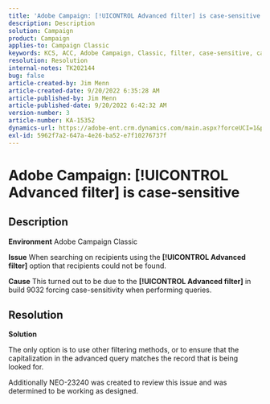```yaml
---
title: 'Adobe Campaign: [!UICONTROL Advanced filter] is case-sensitive'
description: Description
solution: Campaign
product: Campaign
applies-to: Campaign Classic
keywords: KCS, ACC, Adobe Campaign, Classic, filter, case-sensitive, capitalization, NEO-23240
resolution: Resolution
internal-notes: TK202144
bug: false
article-created-by: Jim Menn
article-created-date: 9/20/2022 6:35:28 AM
article-published-by: Jim Menn
article-published-date: 9/20/2022 6:42:32 AM
version-number: 3
article-number: KA-15352
dynamics-url: https://adobe-ent.crm.dynamics.com/main.aspx?forceUCI=1&pagetype=entityrecord&etn=knowledgearticle&id=83173d65-ae38-ed11-9db1-0022480866ad
exl-id: 5962f7a2-647a-4e26-ba52-e7f10276737f
---
```

# Adobe Campaign: [!UICONTROL Advanced filter] is case-sensitive

## Description


<b>Environment</b>
 Adobe Campaign Classic

<b>Issue</b>
 When searching on recipients using the <b>[!UICONTROL Advanced filter]</b> option that recipients could not be found.

<b>Cause</b>
 This turned out to be due to the <b>[!UICONTROL Advanced filter]</b> in build 9032 forcing case-sensitivity when performing queries.


## Resolution


<b>Solution</b>

The only option is to use other filtering methods, or to ensure that the capitalization in the advanced query matches the record that is being looked for.

Additionally NEO-23240 was created to review this issue and was determined to be working as designed.
